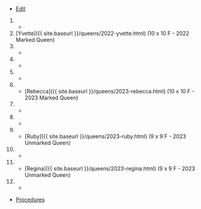 * [Edit](https://github.com/joejcollins/rhapsody-angel/edit/master/_includes/apiary.md)

1. -
2. [Yvette]({{ site.baseurl }}/queens/2022-yvette.html) (10 x 10 F - 2022 Marked Queen)
3. -
4. -
5. -
6. - [Rebecca]({{ site.baseurl }}/queens/2023-rebecca.html) (10 x 10 F - 2023 Marked Queen)
7. -
8. -
9. - [Ruby]({{ site.baseurl }}/queens/2023-ruby.html) (9 x 9 F - 2023 Unmarked Queen)
10. -
11. - [Regina]({{ site.baseurl }}/queens/2023-regina.html) (9 x 9 F - 2023 Unmarked Queen)
12. -

* [Procedures](https://github.com/joejcollins/rhapsody-angel/raw/master/book/00Book.pdf)
